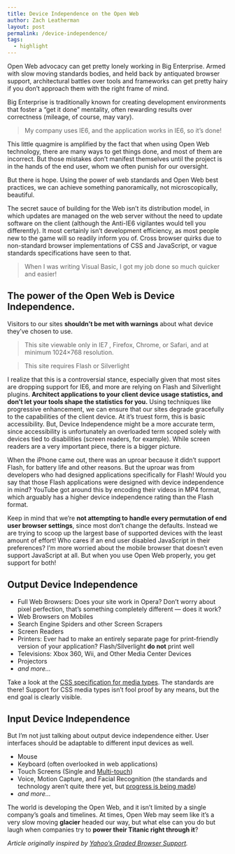 ```yaml
---
title: Device Independence on the Open Web
author: Zach Leatherman
layout: post
permalink: /device-independence/
tags:
  - highlight
---
```


Open Web advocacy can get pretty lonely working in Big Enterprise. Armed with slow moving standards bodies, and held back by antiquated browser support, architectural battles over tools and frameworks can get pretty hairy if you don’t approach them with the right frame of mind.

Big Enterprise is traditionally known for creating development environments that foster a “get it done” mentality, often rewarding results over correctness (mileage, of course, may vary).

> My company uses IE6, and the application works in IE6, so it’s done!

This little quagmire is amplified by the fact that when using Open Web technology, there are many ways to get things done, and most of them are incorrect. But those mistakes don’t manifest themselves until the project is in the hands of the end user, whom we often punish for our oversight.

But there is hope. Using the power of web standards and Open Web best practices, we can achieve something panoramically, not microscopically, beautiful.

The secret sauce of building for the Web isn’t its distribution model, in which updates are managed on the web server without the need to update software on the client (although the Anti-IE6 vigilantes would tell you differently). It most certainly isn’t development efficiency, as most people new to the game will so readily inform you of. Cross browser quirks due to non-standard browser implementations of CSS and JavaScript, or vague standards specifications have seen to that.

> When I was writing Visual Basic, I got my job done so much quicker and easier!

## The power of the Open Web is Device Independence.

Visitors to our sites **shouldn’t be met with warnings** about what device they’ve chosen to use.

> This site viewable only in IE7 , Firefox, Chrome, or Safari, and at minimum 1024×768 resolution.

> This site requires Flash or Silverlight

I realize that this is a controversial stance, especially given that most sites are dropping support for IE6, and more are relying on Flash and Silverlight plugins. **Architect applications to your client device usage statistics, and don’t let your tools shape the statistics for you.** Using techniques like progressive enhancement, we can ensure that our sites degrade gracefully to the capabilities of the client device. At it’s truest form, this is basic accessibility. But, Device Independence might be a more accurate term, since accessibility is unfortunately an overloaded term scoped solely with devices tied to disabilities (screen readers, for example). While screen readers are a very important piece, there is a bigger picture.

When the iPhone came out, there was an uproar because it didn’t support Flash, for battery life and other reasons. But the uproar was from developers who had designed applications specifically for Flash! Would you say that those Flash applications were designed with device independence in mind? YouTube got around this by encoding their videos in MP4 format, which arguably has a higher device independence rating than the Flash format.

Keep in mind that we’re **not attempting to handle every permutation of end user browser settings**, since most don’t change the defaults. Instead we are trying to scoop up the largest base of supported devices with the least amount of effort! Who cares if an end user disabled JavaScript in their preferences? I’m more worried about the mobile browser that doesn’t even support JavaScript at all. But when you use Open Web properly, you get support for both!

## Output Device Independence

*   Full Web Browsers: Does your site work in Opera? Don’t worry about pixel perfection, that’s something completely different — does it work?
*   Web Browsers on Mobiles
*   Search Engine Spiders and other Screen Scrapers
*   Screen Readers
*   Printers: Ever had to make an entirely separate page for print-friendly version of your application? Flash/Silverlight **do not** print well
*   Televisions: Xbox 360, Wii, and Other Media Center Devices
*   Projectors
*   *and more…*

Take a look at the [CSS specification for media types][1]. The standards are there! Support for CSS media types isn’t fool proof by any means, but the end goal is clearly visible.

 [1]: http://www.w3.org/TR/CSS21/media.html#media-types

## Input Device Independence

But I’m not just talking about output device independence either. User interfaces should be adaptable to different input devices as well.

*   Mouse
*   Keyboard (often overlooked in web applications)
*   Touch Screens (Single and [Multi-touch][2])
*   Voice, Motion Capture, and Facial Recognition (the standards and technology aren’t quite there yet, but [progress is being made][3])
*   *and more…*

 [2]: http://hacks.mozilla.org/2009/08/multi-touch-firefox/
 [3]: http://hacks.mozilla.org/2009/06/connecting-html5-video/

The world is developing the Open Web, and it isn’t limited by a single company’s goals and timelines. At times, Open Web may seem like it’s a very slow moving **glacier** headed our way, but what else can you do but laugh when companies try to **power their Titanic right through it**?

*Article originally inspired by [Yahoo’s Graded Browser Support][4].*

 [4]: http://developer.yahoo.com/yui/articles/gbs/#history
